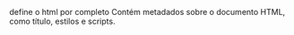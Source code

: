 <html> define o html por completo
<head> Contém metadados sobre o documento HTML, como título, estilos e scripts.
<title>  Define o título da página, que aparece na aba do navedor.
<body>  Contém todo o conteúdo visível da página, como texto, imagens e outros elementos.
<h1> a <h6>: Define títulos e subtítulos.
<p> Define um parágrafo de texto.
<a>  Cria um hiperlink para outra página ou local.
<img>  Inseri uma imagem na página.
ul>, <ol> e <li>: <ul> cria uma lista não ordenada (com marcadores)
<div>: Define uma divisão ou seção na página, usada para estruturar o conteúdo.
